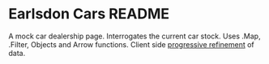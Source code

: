 # Earlsdon Cars README
A mock car dealership page. Interrogates the current car stock. Uses .Map, .Filter, Objects and Arrow functions. Client side [progressive refinement](https://www.deepdyve.com/lp/spie/progressive-refinement-more-than-a-means-to-overcome-limited-bandwidth-OyXOMxyOqF) of data.
